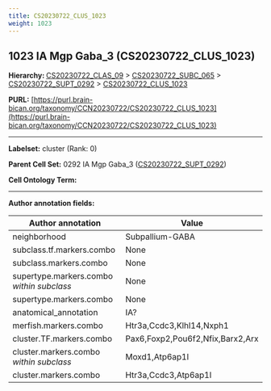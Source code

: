 ```yaml
---
title: CS20230722_CLUS_1023
weight: 1023
---
```

## 1023 IA Mgp Gaba_3 (CS20230722_CLUS_1023)
<b>Hierarchy: </b>
[CS20230722_CLAS_09](../CS20230722_CLAS_09) >
[CS20230722_SUBC_065](../CS20230722_SUBC_065) >
[CS20230722_SUPT_0292](../CS20230722_SUPT_0292) >
[CS20230722_CLUS_1023](../CS20230722_CLUS_1023)

**PURL:** [https://purl.brain-bican.org/taxonomy/CCN20230722/CS20230722_CLUS_1023](https://purl.brain-bican.org/taxonomy/CCN20230722/CS20230722_CLUS_1023)

---


**Labelset:** cluster (Rank: 0)

**Parent Cell Set:** 0292 IA Mgp Gaba_3 ([CS20230722_SUPT_0292](../CS20230722_SUPT_0292))



**Cell Ontology Term:** 

[MARKER GENES.]: #


---

[TRANSFERRED ANNOTATIONS.]: #


[AUTHOR ANNOTATION FIELDS.]: #


**Author annotation fields:**

| Author annotation | Value |
|-------------------|-------|
|neighborhood|Subpallium-GABA|
|subclass.tf.markers.combo|None|
|subclass.markers.combo|None|
|supertype.markers.combo _within subclass_|None|
|supertype.markers.combo|None|
|anatomical_annotation|IA?|
|merfish.markers.combo|Htr3a,Ccdc3,Klhl14,Nxph1|
|cluster.TF.markers.combo|Pax6,Foxp2,Pou6f2,Nfix,Barx2,Arx|
|cluster.markers.combo _within subclass_|Moxd1,Atp6ap1l|
|cluster.markers.combo|Htr3a,Ccdc3,Atp6ap1l|
